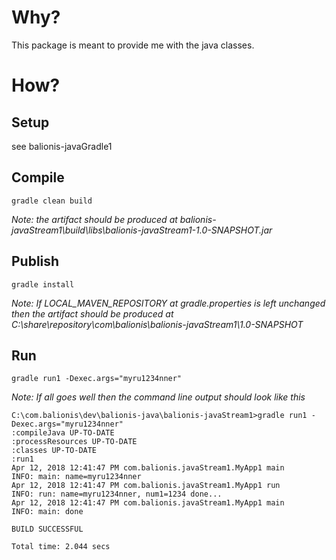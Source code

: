 # Why?

This package is meant to provide me with the java classes.

# How?

## Setup

see balionis-javaGradle1 

## Compile

```
gradle clean build
```

_Note: the artifact should be produced at balionis-javaStream1\build\libs\balionis-javaStream1-1.0-SNAPSHOT.jar_

## Publish

```
gradle install
```

_Note: If LOCAL_MAVEN_REPOSITORY at gradle.properties is left unchanged then the artifact should be produced at C:\share\repository\com\balionis\balionis-javaStream1\1.0-SNAPSHOT_

## Run

```
gradle run1 -Dexec.args="myru1234nner"
```

_Note: If all goes well then the command line output should look like this_
```
C:\com.balionis\dev\balionis-java\balionis-javaStream1>gradle run1 -Dexec.args="myru1234nner"
:compileJava UP-TO-DATE
:processResources UP-TO-DATE
:classes UP-TO-DATE
:run1
Apr 12, 2018 12:41:47 PM com.balionis.javaStream1.MyApp1 main
INFO: main: name=myru1234nner
Apr 12, 2018 12:41:47 PM com.balionis.javaStream1.MyApp1 run
INFO: run: name=myru1234nner, num1=1234 done...
Apr 12, 2018 12:41:47 PM com.balionis.javaStream1.MyApp1 main
INFO: main: done

BUILD SUCCESSFUL

Total time: 2.044 secs
```
